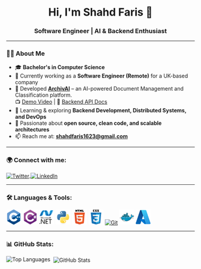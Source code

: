 <h1 align="center">Hi, I'm Shahd Faris 👋</h1>
<h3 align="center">Software Engineer | AI & Backend Enthusiast</h3>

<p align="center">
  <a href="https://github-profile-trophy.vercel.app/?username=Little-grow">
  </a>
</p>

---

### 👩‍💻 About Me
- 🎓 **Bachelor's in Computer Science** 
- 💼 Currently working as a **Software Engineer (Remote)** for a UK-based company
- 🚀 Developed **[ArchivAI](https://archivai.net/)** – an AI-powered Document Management and Classification platform.  
  📺 [Demo Video](https://www.youtube.com/watch?v=D4mSlkTtFpA) | 📑 [Backend API Docs](https://archivai-backend.azurewebsites.net/index.html)
- 🌱 Learning & exploring **Backend Development, Distributed Systems, and DevOps**  
- 🤝 Passionate about **open source, clean code, and scalable architectures**
- 📫 Reach me at: **shahdfaris1623@gmail.com**  

---

### 🌍 Connect with me:
<p align="left">
  <a href="https://twitter.com/shahd_Badrawy" target="blank">
    <img align="center" src="https://raw.githubusercontent.com/rahuldkjain/github-profile-readme-generator/master/src/images/icons/Social/twitter.svg" alt="Twitter" height="30" width="40" />
  </a>
  <a href="https://www.linkedin.com/in/shahd-el-badrawy-35896121a/" target="blank">
    <img align="center" src="https://raw.githubusercontent.com/rahuldkjain/github-profile-readme-generator/master/src/images/icons/Social/linked-in-alt.svg" alt="LinkedIn" height="30" width="40" />
  </a>
</p>

---

### 🛠️ Languages & Tools:
<p align="left">
  <a href="https://www.w3schools.com/cpp/" target="_blank"><img src="https://raw.githubusercontent.com/devicons/devicon/master/icons/cplusplus/cplusplus-original.svg" alt="C++" width="40" height="40"/></a>
  <a href="https://www.w3schools.com/cs/" target="_blank"><img src="https://raw.githubusercontent.com/devicons/devicon/master/icons/csharp/csharp-original.svg" alt="C#" width="40" height="40"/></a>
  <a href="https://dotnet.microsoft.com/" target="_blank"><img src="https://raw.githubusercontent.com/devicons/devicon/master/icons/dot-net/dot-net-original-wordmark.svg" alt=".NET" width="40" height="40"/></a>
  <a href="https://www.python.org" target="_blank"><img src="https://raw.githubusercontent.com/devicons/devicon/master/icons/python/python-original.svg" alt="Python" width="40" height="40"/></a>
  <a href="https://www.w3.org/html/" target="_blank"><img src="https://raw.githubusercontent.com/devicons/devicon/master/icons/html5/html5-original-wordmark.svg" alt="HTML5" width="40" height="40"/></a>
  <a href="https://www.w3schools.com/css/" target="_blank"><img src="https://raw.githubusercontent.com/devicons/devicon/master/icons/css3/css3-original-wordmark.svg" alt="CSS3" width="40" height="40"/></a>
  <a href="https://git-scm.com/" target="_blank"><img src="https://www.vectorlogo.zone/logos/git-scm/git-scm-icon.svg" alt="Git" width="40" height="40"/></a>
  <a href="https://www.docker.com/" target="_blank"><img src="https://raw.githubusercontent.com/devicons/devicon/master/icons/docker/docker-original.svg" alt="Docker" width="40" height="40"/></a>
  <a href="https://azure.microsoft.com/" target="_blank"><img src="https://raw.githubusercontent.com/devicons/devicon/master/icons/azure/azure-original.svg" alt="Azure" width="40" height="40"/></a>
</p>

---

### 📊 GitHub Stats:
<p>
  <img align="left" src="https://github-readme-stats.vercel.app/api/top-langs?username=Little-grow&show_icons=true&locale=en&layout=compact" alt="Top Languages"/>
</p>

<p>&nbsp;
  <img align="center" src="https://github-readme-stats.vercel.app/api?username=Little-grow&show_icons=true&locale=en" alt="GitHub Stats"/>
</p>

<!-- <p>
  <img align="center" src="https://github-readme-streak-stats.herokuapp.com/?user=Little-grow&" alt="GitHub Streak"/>
</p> -->
